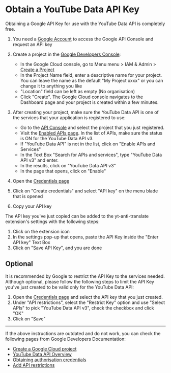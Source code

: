 # Obtain a YouTube Data API Key

Obtaining a Google API Key for use with the YouTube Data API is completely free.

1. You need a [Google Account](https://www.google.com/accounts/NewAccount) to access the Google API Console and request an API key
2. Create a project in the [Google Developers Console](https://console.developers.google.com/):

   - In the Google Cloud console, go to Menu menu > IAM & Admin > [Create a Project](https://console.cloud.google.com/projectcreate)
   - In the Project Name field, enter a descriptive name for your project. You can leave the name as the default "My Project xxxx" or you can change it to anything you like
   - "Location" field can be left as empty (No organisation)
   - Click "Create". The Google Cloud console navigates to the Dashboard page and your project is created within a few minutes.

3. After creating your project, make sure the YouTube Data API is one of the services that your application is registered to use:

   - Go to the [API Console](https://console.cloud.google.com/) and select the project that you just registered.
   - Visit the [Enabled APIs page](https://console.cloud.google.com/apis/enabled). In the list of APIs, make sure the status is ON for the YouTube Data API v3.
   - If "YouTube Data API" is not in the list, click on "Enable APIs and Services"
   - In the Text Box "Search for APIs and services", type "YouTube Data API v3" and enter.
   - In the results, click on "YouTube Data API v3"
   - In the page that opens, click on "Enable"

4. Open the [Credentials page](https://console.cloud.google.com/apis/credentials)
5. Click on "Create credentials" and select "API key" on the menu blade that is opened
6. Copy your API key

The API key you've just copied can be added to the yt-anti-translate extension's settings with the following steps:

1. Click on the extension icon
2. In the settings pop-up that opens, paste the API Key inside the "Enter API key" Text Box
3. Click on "Save API Key", and you are done

## Optional

It is recommended by Google to restrict the API Key to the services needed. Although optional, please follow the following steps to limit the API Key you've just created to be valid only for the YouTube Data API:

1. Open the [Credentials page](https://console.cloud.google.com/apis/credentials) and select the API key that you just created.
2. Under "API restrictions", select the "Restrict Key" option and use "Select APIs" to pick "YouTube Data API v3", check the checkbox and click "OK"
3. Click on "Save"

---

If the above instructions are outdated and do not work, you can check the following pages from Google Developers Documentation:

- [Create a Google Cloud project](https://developers.google.com/workspace/guides/create-project)
- [YouTube Data API Overview](https://developers.google.com/youtube/v3/getting-started)
- [Obtaining authorisation credentials](https://developers.google.com/youtube/registering_an_application)
- [Add API restrictions](https://cloud.google.com/docs/authentication/api-keys#adding-api-restrictions)
